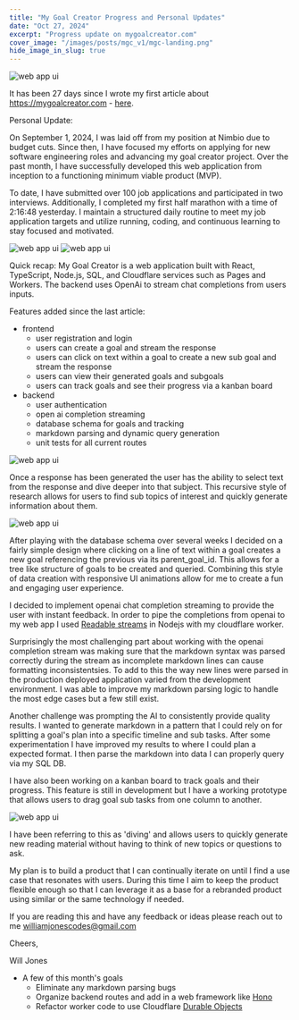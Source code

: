 ```yaml
---
title: "My Goal Creator Progress and Personal Updates"
date: "Oct 27, 2024"
excerpt: "Progress update on mygoalcreator.com"
cover_image: "/images/posts/mgc_v1/mgc-landing.png"
hide_image_in_slug: true
---
```


<img src="/images/posts/mgc_v1/mgc-ui-2.png" alt="web app ui" title="analyze"  />

It has been 27 days since I wrote my first article about https://mygoalcreator.com - [here](https://www.williamjonescodes.com/blog/building-with-cloudflare).

Personal Update:

On September 1, 2024, I was laid off from my position at Nimbio due to budget cuts. Since then, I have focused my efforts on applying for new software engineering roles and advancing my goal creator project. Over the past month, I have successfully developed this web application from inception to a functioning minimum viable product (MVP).

To date, I have submitted over 100 job applications and participated in two interviews. Additionally, I completed my first half marathon with a time of 2:16:48 yesterday. I maintain a structured daily routine to meet my job application targets and utilize running, coding, and continuous learning to stay focused and motivated.

<img src="/images/posts/mgc_v1/contributions.png" alt="web app ui" title="analyze"  />
<img src="/images/posts/mgc_v1/marathon.jpg" alt="web app ui" title="analyze"  />

Quick recap: My Goal Creator is a web application built with React, TypeScript, Node.js, SQL, and Cloudflare services such as Pages and Workers. The backend uses OpenAi to stream chat completions from users inputs.

Features added since the last article:

- frontend
  - user registration and login
  - users can create a goal and stream the response
  - users can click on text within a goal to create a new sub goal and stream the response
  - users can view their generated goals and subgoals
  - users can track goals and see their progress via a kanban board
- backend
  - user authentication
  - open ai completion streaming
  - database schema for goals and tracking
  - markdown parsing and dynamic query generation
  - unit tests for all current routes

<img src="/images/posts/mgc_v1/mgc-ui-1.png" alt="web app ui" title="analyze"  />

Once a response has been generated the user has the ability to select text from the response and dive deeper into that subject. This recursive style of research allows for users to find sub topics of interest and quickly generate information about them.

<img src="/images/posts/mgc_v1/mgc-ui-4.png" alt="web app ui" title="analyze"  />

After playing with the database schema over several weeks I decided on a fairly simple design where clicking on a line of text within a goal creates a new goal referencing the previous via its parent_goal_id. This allows for a tree like structure of goals to be created and queried. Combining this style of data creation with responsive UI animations allow for me to create a fun and engaging user experience.

I decided to implement openai chat completion streaming to provide the user with instant feedback. In order to pipe the completions from openai to my web app I used [Readable streams](https://nodejs.org/api/stream.html#readable-streams) in Nodejs with my cloudflare worker.

Surprisingly the most challenging part about working with the openai completion stream was making sure that the markdown syntax was parsed correctly during the stream as incomplete markdown lines can cause formatting inconsistentsies. To add to this the way new lines were parsed in the production deployed application varied from the development environment. I was able to improve my markdown parsing logic to handle the most edge cases but a few still exist.

Another challenge was prompting the AI to consistently provide quality results. I wanted to generate markdown in a pattern that I could rely on for splitting a goal's plan into a specific timeline and sub tasks. After some experimentation I have improved my results to where I could plan a expected format. I then parse the markdown into data I can properly query via my SQL DB.

I have also been working on a kanban board to track goals and their progress. This feature is still in development but I have a working prototype that allows users to drag goal sub tasks from one column to another.

<img src="/images/posts/mgc_v1/mgc-ui-3.png" alt="web app ui" title="analyze"  />

I have been referring to this as 'diving' and allows users to quickly generate new reading material without having to think of new topics or questions to ask.

My plan is to build a product that I can continually iterate on until I find a use case that resonates with users. During this time I aim to keep the product flexible enough so that I can leverage it as a base for a rebranded product using similar or the same technology if needed.

If you are reading this and have any feedback or ideas please reach out to me williamjonescodes@gmail.com

Cheers,

Will Jones

- A few of this month's goals
  - Eliminate any markdown parsing bugs
  - Organize backend routes and add in a web framework like [Hono](https://hono.dev/docs/)
  - Refactor worker code to use Cloudflare [Durable Objects](https://developers.cloudflare.com/durable-objects/)
